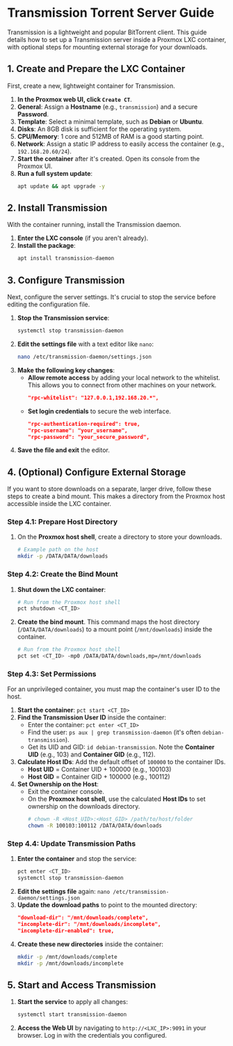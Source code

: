# Transmission Torrent Server Guide

Transmission is a lightweight and popular BitTorrent client. This guide details how to set up a Transmission server inside a Proxmox LXC container, with optional steps for mounting external storage for your downloads.

## 1. Create and Prepare the LXC Container

First, create a new, lightweight container for Transmission.

1.  **In the Proxmox web UI, click `Create CT`**.
2.  **General**: Assign a **Hostname** (e.g., `transmission`) and a secure **Password**.
3.  **Template**: Select a minimal template, such as **Debian** or **Ubuntu**.
4.  **Disks**: An 8GB disk is sufficient for the operating system.
5.  **CPU/Memory**: 1 core and 512MB of RAM is a good starting point.
6.  **Network**: Assign a static IP address to easily access the container (e.g., `192.168.20.60/24`).
7.  **Start the container** after it's created. Open its console from the Proxmox UI.
8.  **Run a full system update**:
    ```bash
    apt update && apt upgrade -y
    ```

## 2. Install Transmission
With the container running, install the Transmission daemon.

1.  **Enter the LXC console** (if you aren't already).
2.  **Install the package**:
    ```bash
    apt install transmission-daemon
    ```

## 3. Configure Transmission
Next, configure the server settings. It's crucial to stop the service before editing the configuration file.

1.  **Stop the Transmission service**:
    ```bash
    systemctl stop transmission-daemon
    ```
2.  **Edit the settings file** with a text editor like `nano`:
    ```bash
    nano /etc/transmission-daemon/settings.json
    ```
3.  **Make the following key changes**:
    *   **Allow remote access** by adding your local network to the whitelist. This allows you to connect from other machines on your network.
        ```json
        "rpc-whitelist": "127.0.0.1,192.168.20.*",
        ```
    *   **Set login credentials** to secure the web interface.
        ```json
        "rpc-authentication-required": true,
        "rpc-username": "your_username",
        "rpc-password": "your_secure_password",
        ```
4.  **Save the file and exit** the editor.

## 4. (Optional) Configure External Storage
If you want to store downloads on a separate, larger drive, follow these steps to create a bind mount. This makes a directory from the Proxmox host accessible inside the LXC container.

### Step 4.1: Prepare Host Directory
1.  On the **Proxmox host shell**, create a directory to store your downloads.
    ```bash
    # Example path on the host
    mkdir -p /DATA/DATA/downloads
    ```

### Step 4.2: Create the Bind Mount
1.  **Shut down the LXC container**:
    ```bash
    # Run from the Proxmox host shell
    pct shutdown <CT_ID>
    ```
2.  **Create the bind mount**. This command maps the host directory (`/DATA/DATA/downloads`) to a mount point (`/mnt/downloads`) inside the container.
    ```bash
    # Run from the Proxmox host shell
    pct set <CT_ID> -mp0 /DATA/DATA/downloads,mp=/mnt/downloads
    ```

### Step 4.3: Set Permissions
For an unprivileged container, you must map the container's user ID to the host.

1.  **Start the container**: `pct start <CT_ID>`
2.  **Find the Transmission User ID** inside the container:
    *   Enter the container: `pct enter <CT_ID>`
    *   Find the user: `ps aux | grep transmission-daemon` (it's often `debian-transmission`).
    *   Get its UID and GID: `id debian-transmission`. Note the **Container UID** (e.g., 103) and **Container GID** (e.g., 112).
3.  **Calculate Host IDs**: Add the default offset of `100000` to the container IDs.
    *   **Host UID** = Container UID + 100000 (e.g., 100103)
    *   **Host GID** = Container GID + 100000 (e.g., 100112)
4.  **Set Ownership on the Host**:
    *   Exit the container console.
    *   On the **Proxmox host shell**, use the calculated **Host IDs** to set ownership on the downloads directory.
        ```bash
        # chown -R <Host_UID>:<Host_GID> /path/to/host/folder
        chown -R 100103:100112 /DATA/DATA/downloads
        ```

### Step 4.4: Update Transmission Paths
1.  **Enter the container** and stop the service:
    ```bash
    pct enter <CT_ID>
    systemctl stop transmission-daemon
    ```
2.  **Edit the settings file** again: `nano /etc/transmission-daemon/settings.json`
3.  **Update the download paths** to point to the mounted directory:
    ```json
    "download-dir": "/mnt/downloads/complete",
    "incomplete-dir": "/mnt/downloads/incomplete",
    "incomplete-dir-enabled": true,
    ```
4.  **Create these new directories** inside the container:
    ```bash
    mkdir -p /mnt/downloads/complete
    mkdir -p /mnt/downloads/incomplete
    ```

## 5. Start and Access Transmission
1.  **Start the service** to apply all changes:
    ```bash
    systemctl start transmission-daemon
    ```
2.  **Access the Web UI** by navigating to `http://<LXC_IP>:9091` in your browser. Log in with the credentials you configured.
